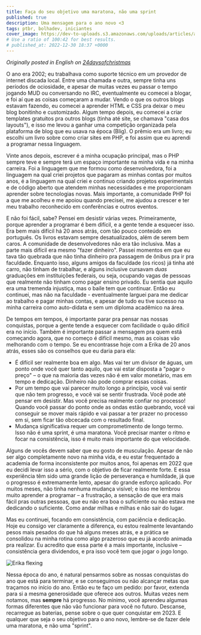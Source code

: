 ```yaml
---
title: Faça do seu objetivo uma maratona, não uma sprint 
published: true
description: Uma mensagem para o ano novo <3
tags: ptbr, bolhadev, iniciantes
cover_image: https://dev-to-uploads.s3.amazonaws.com/uploads/articles/agh0waayhuy6vadhjbsc.jpeg
# Use a ratio of 100:42 for best results.
# published_at: 2022-12-30 18:37 +0000
---
```

_Originally posted in English on [24daysofchristmas](https://24daysindecember.net/2022/12/24/make-it-a-marathon-not-a-sprint/)_

O ano era 2002; eu trabalhava como suporte técnico em um provedor de internet discada local. Entre uma chamada e outra, sempre tinha uns períodos de ociosidade, e apesar de muitas vezes eu passar o tempo jogando MUD ou conversando no IRC, eventualmente eu comecei a blogar, e foi aí que as coisas começaram a mudar. Vendo o que os outros blogs estavam fazendo, eu comecei a aprender HTML e CSS pra deixar o meu blog bonitinho e customizado. Algum tempo depois, eu comecei a criar templates gratuitos pra outros blogs (tinha até site, se chamava "casa dos layouts"), e isso me levou a ganhar uma competição organizada pela plataforma de blog que eu usava na época (Blig). O prêmio era um livro; eu escolhi um livro sobre como criar sites em PHP, e foi assim que eu aprendi a programar nessa linguagem.

Vinte anos depois, escrever é a minha ocupação principal, mas o PHP sempre teve e sempre terá um espaço importante na minha vida e na minha carreira. Foi a linguagem que me formou como desenvolvedora, foi a linguagem na qual criei projetos que pagaram as minhas contas por muitos anos, é a linguagem na qual criei e continuo criando projetos experimentais e de código aberto que atendem minhas necessidades e me proporcionam aprender sobre tecnologias novas. Mais importante, a comunidade PHP foi a que me acolheu e me apoiou quando precisei, me ajudou a crescer e ter meu trabalho reconhecido em conferências e outros eventos.

E não foi fácil, sabe? Pensei em desistir várias vezes. Primeiramente, porque aprender a programar é bem difícil, e a gente tende a esquecer isso. Era bem mais difícil há 20 anos atrás, com tão pouco conteúdo em português. Os livros estavam sempre desatualizados, além de serem bem caros. A comunidade de desenvolvedores não era tão inclusiva. Mas a parte mais difícil era mesmo "fazer dinheiro". Passei momentos em que eu tava tão quebrada que não tinha dinheiro pra passagem de ônibus pra ir pra faculdade. Enquanto isso, alguns amigos da faculdade (os ricos) já tinha até carro, não tinham de trabalhar, e alguns inclusive cursavam *duas* graduações em instituições federais, ou seja, ocupando vagas de pessoas que realmente não tinham como pagar ensino privado. Eu sentia que aquilo era uma tremenda injustiça, mas o baile tem que continuar. Então eu continuei, mas não na faculdade - eventualmente larguei para me dedicar ao trabalho e pagar minhas contas, e apesar de tudo eu tive sucesso na minha carreira como auto-didata e sem um diploma acadêmico na área.

De tempos em tempos, é importante parar pra pensar nas nossas conquistas, porque a gente tende a esquecer com facilidade o quão difícil era no início. Também é importante passar a mensagem pra quem está começando agora, que no começo é difícil mesmo, mas as coisas vão melhorando com o tempo. Se eu encontrasse hoje com a Erika de 20 anos atrás, esses são os conselhos que eu daria para ela:

- É difícil ser realmente boa em algo. Mas vai ter um divisor de águas, um ponto onde você quer tanto aquilo, que vai estar disposta a "pagar o preço" – o que na maioria das vezes não é em valor monetário, mas em tempo e dedicação. Dinheiro não pode comprar essas coisas.
- Por um tempo que vai parecer muito longo a princípio, você vai sentir que não tem progresso, e você vai se sentir frustrada. Você pode até pensar em desistir. Mas você precisa realmente confiar no processo! Quando você passar do ponto onde as ondas estão quebrando, você vai conseguir se mover mais rápido e vai passar a ter prazer no processo em si, sem ficar tão obcecada com o resultado final.
- Mudança significativa requer um comprometimento de longo termo. Isso não é uma sprint, é uma maratona. Você precisar manter o ritmo e focar na consistência, isso é muito mais importante do que velocidade.

Alguns de vocês devem saber que eu gosto de musculação. Apesar de não ser algo completamente novo na minha vida, e eu estar frequentado a academia de forma inconsistente por muitos anos, foi apenas em 2022 que eu decidi levar isso a sério, com o objetivo de ficar realmente forte. E essa experiência têm sido uma grande lição de perseverança e humildade, já que o progresso é extremamente lento, apesar do grande esforço aplicado. Por muitos meses, não tinha nenhuma mudança visível; e isso me lembrou muito aprender a programar – a frustração, a sensação de que era mais fácil pras outras pessoas, que eu não era boa o suficiente ou não estava me dedicando o suficiente. Como andar milhas e milhas e não sair do lugar.

Mas eu continuei, focando em consistência, com paciência e dedicação. Hoje eu consigo ver claramente a diferença, eu estou realmente levantando pesos mais pesados do que há alguns meses atrás, e a prática se consolidou na minha rotina como algo prazeroso que eu já acordo animada pra realizar. Eu acredito que essa parte é a mais importante, inclusive – consistência gera dividendos, e pra isso você tem que jogar o jogo longo.

![Erika flexing](https://dev-to-uploads.s3.amazonaws.com/uploads/articles/n6r7ynwu4h7s2re8wgf5.jpg)

Nessa época do ano, é natural pensarmos sobre as nossas conquistas do ano que está para terminar, e se conseguimos ou não alcançar metas que traçamos no início do ano. Então eu te faço um pedido: por favor, extenda para si a mesma generosidade que oferece aos outros. Muitas vezes nem notamos, mas **sempre** há progresso. No mínimo, você aprendeu algumas formas diferentes que não vão funcionar para você no futuro. Descanse, recarregue as baterias, pense sobre o que quer conquistar em 2023. E qualquer que seja o seu objetivo para o ano novo, lembre-se de fazer dele uma maratona, e não uma "sprint".
